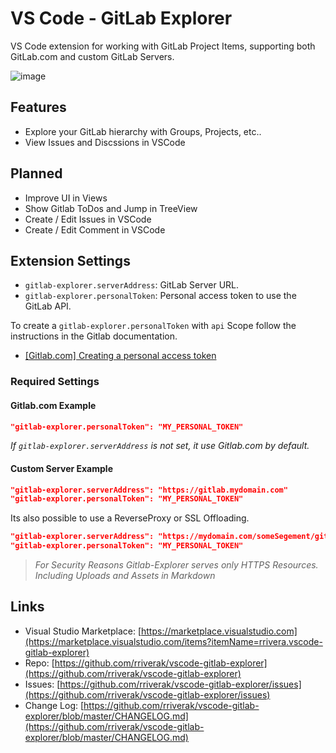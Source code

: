 # VS Code - GitLab Explorer

VS Code extension for working with GitLab Project Items, supporting both GitLab.com and custom GitLab Servers.

![image](https://user-images.githubusercontent.com/7319154/43791222-4f2006ae-9a75-11e8-855c-08e9c53dff0a.png)

## Features

* Explore your GitLab hierarchy with Groups, Projects, etc..
* View Issues and Discssions in VSCode

## Planned
* Improve UI in Views
* Show Gitlab ToDos and Jump in TreeView 
* Create / Edit Issues in VSCode
* Create / Edit Comment in VSCode

## Extension Settings

* `gitlab-explorer.serverAddress`: GitLab Server URL.
* `gitlab-explorer.personalToken`: Personal access token to use the GitLab API.

To create a `gitlab-explorer.personalToken` with `api` Scope follow the instructions in the Gitlab documentation.   
- [[Gitlab.com] Creating a personal access token](https://docs.gitlab.com/ce/user/profile/personal_access_tokens.html#creating-a-personal-access-token)

### Required Settings

#### Gitlab.com Example
```json
"gitlab-explorer.personalToken": "MY_PERSONAL_TOKEN"
```
*If `gitlab-explorer.serverAddress` is not set, it use Gitlab.com by default.*

#### Custom Server Example  
```json
"gitlab-explorer.serverAddress": "https://gitlab.mydomain.com" 
"gitlab-explorer.personalToken": "MY_PERSONAL_TOKEN"
```
Its also possible to use a ReverseProxy or SSL Offloading.

```json
"gitlab-explorer.serverAddress": "https://mydomain.com/someSegement/gitlab" 
"gitlab-explorer.personalToken": "MY_PERSONAL_TOKEN"
```
>*For Security Reasons Gitlab-Explorer serves only HTTPS Resources. Including Uploads and Assets in Markdown*


## Links

* Visual Studio Marketplace: [https://marketplace.visualstudio.com](https://marketplace.visualstudio.com/items?itemName=rrivera.vscode-gitlab-explorer)
* Repo: [https://github.com/rriverak/vscode-gitlab-explorer](https://github.com/rriverak/vscode-gitlab-explorer)
* Issues: [https://github.com/rriverak/vscode-gitlab-explorer/issues](https://github.com/rriverak/vscode-gitlab-explorer/issues)
* Change Log: [https://github.com/rriverak/vscode-gitlab-explorer/blob/master/CHANGELOG.md](https://github.com/rriverak/vscode-gitlab-explorer/blob/master/CHANGELOG.md)
